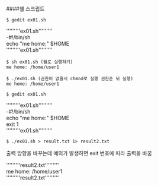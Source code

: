 ####쉘 스크립트
```
$ gedit ex01.sh     
```
'''''''''ex01.sh'''''''''     
-#!/bin/sh   
echo "me home:" $HOME  
'''''''''ex01.sh''''''''' 

```
$ sh ex01.sh (쉘로 실행하기)      
me home: /home/user1

$ ./ex01.sh (권한이 없을시 chmod로 실행 권한준 뒤 실행)    
me home: /home/user1
```

```
$ gedit ex01.sh
```

'''''''''ex01.sh'''''''''     
-#!/bin/sh   
echo "me home:" $HOME  
exit 1  
'''''''''ex01.sh''''''''' 

```
$ ./ex01.sh > result.txt 1> result2.txt
```

출력 방향을 바꾸는데 예외가 발생하면 exit 번호에 따라 출력을 바꿈

'''''''''result2.txt'''''''''   
me home: /home/user1   
'''''''''result2.txt'''''''''
